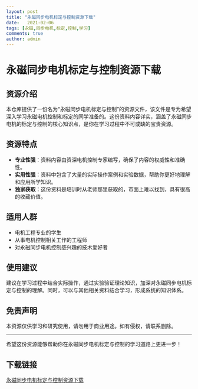 ```yaml
---
layout: post
title: "永磁同步电机标定与控制资源下载"
date:   2021-02-06
tags: [永磁,同步电机,标定,控制,学习]
comments: true
author: admin
---
```

# 永磁同步电机标定与控制资源下载

## 资源介绍

本仓库提供了一份名为“永磁同步电机标定与控制”的资源文件，该文件是专为希望深入学习永磁电机控制和标定的同学准备的。这份资料内容详实，涵盖了永磁同步电机的标定与控制的核心知识点，是你在学习过程中不可或缺的宝贵资源。

## 资源特点

- **专业性强**：资料内容由资深电机控制专家编写，确保了内容的权威性和准确性。
- **实用性强**：资料中包含了大量的实际操作案例和实验数据，帮助你更好地理解和应用所学知识。
- **独家获取**：这份资料是培训时从老师那里获取的，市面上难以找到，具有很高的收藏价值。

## 适用人群

- 电机工程专业的学生
- 从事电机控制相关工作的工程师
- 对永磁同步电机控制感兴趣的技术爱好者

## 使用建议

建议在学习过程中结合实际操作，通过实验验证理论知识，加深对永磁同步电机标定与控制的理解。同时，可以与其他相关资料结合学习，形成系统的知识体系。

## 免责声明

本资源仅供学习和研究使用，请勿用于商业用途。如有侵权，请联系删除。

---

希望这份资源能够帮助你在永磁同步电机标定与控制的学习道路上更进一步！

## 下载链接

[永磁同步电机标定与控制资源下载](https://pan.quark.cn/s/eb726b03a55b)